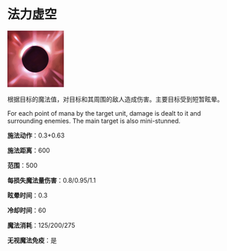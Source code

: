 # 法力虚空

![](game/resource/flash3/images/spellicons/mjz_antimage_mana_void.png)

根据目标的魔法值，对目标和其周围的敌人造成伤害。主要目标受到短暂眩晕。

For each point of mana by the target unit, damage is dealt to it and surrounding enemies. The main target is also mini-stunned.

**施法动作**：0.3+0.63

**施法距离**：600

**范围**：500

**每损失魔法量伤害**：0.8/0.95/1.1

**眩晕时间**：0.3

**冷却时间**：60

**魔法消耗**：125/200/275

**无视魔法免疫**：是

